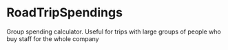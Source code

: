 RoadTripSpendings
=================

Group spending calculator. Useful for trips with large groups of people who buy staff for the whole company
